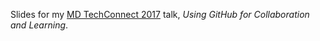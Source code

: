 Slides for my [MD TechConnect 2017](http://mdtechconnect2017.weebly.com/) talk,
_Using GitHub for Collaboration and Learning_.
